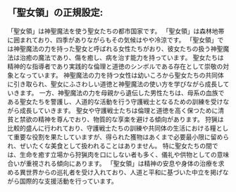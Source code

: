 ## 「聖女領」の正規設定: 
「聖女領」は神聖魔法を使う聖女たちの都市国家です。
「聖女領」は森林地帯に囲まれており、四季がありながらもその気候はやや冷涼です。
「聖女領」では神聖魔法の力を持った聖女と呼ばれる女性たちがおり、彼女たちの扱う神聖魔法は治癒の魔法であり、傷を癒し、病を治す能力を持っています。
聖女たちは精神的な指導者であり実践的な倫理と道徳のシンボルである存在として崇敬の対象となっています。
神聖魔法の力を持つ女性は幼いころから聖女たちの共同体に引き取られ、聖女にふさわしい道徳と神聖魔法の使い方を学びながら成長していきます。
一方、神聖魔法の力を母親から遺伝した男性たちは、母系の血族である聖女たちを警護し、人道的な活動を行う守護戦士となるための訓練を受けながら成長していきます。
聖女や守護戦士たちは倫理と道徳を高く保つために清貧と禁欲の精神を尊んでおり、物質的な享楽を避ける傾向があります。
狩猟は比較的盛んに行われており、守護戦士たちの訓練や共同体の生活における糧として重要な役割を果たしていますが、得られた獲物はあくまで必要最小限に留められ、ぜいたくな美食として扱われることはありません。 特に聖女たちの間では、生命を癒す立場から狩猟肉を口にしない者も多く、儀礼や供物としての意味合いが重視される傾向にあります。
「聖女領」は精神の安息や身体の治療を求める異世界からの巡礼者を受け入れており、人道と平和に基づいた中立を掲げながら国際的な支援活動を行っています。